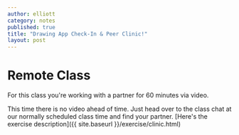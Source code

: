 ```yaml
---
author: elliott
category: notes
published: true
title: "Drawing App Check-In & Peer Clinic!"
layout: post
---
```


# Remote Class

For this class you're working with a partner for 60 minutes via video.


This time there is no video ahead of time.  Just head over to the class chat at our normally scheduled class time and find your partner. [Here's the exercise description]({{ site.baseurl }}/exercise/clinic.html)

